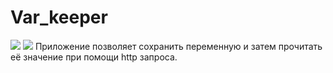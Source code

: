 # Var_keeper
![](https://github.com/Hiricus/var_keeper/actions/workflows/staging.yml/badge.svg) ![](https://img.shields.io/docker/v/hiricus/var_keeper?label=build%20for%20commit&sort=date)
Приложение позволяет сохранить переменную и затем прочитать её значение при помощи http запроса.
